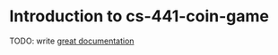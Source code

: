 # Introduction to cs-441-coin-game

TODO: write [great documentation](http://jacobian.org/writing/what-to-write/)
